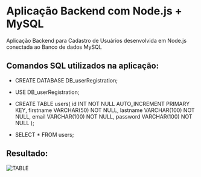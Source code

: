 # Aplicação Backend com Node.js + MySQL
Aplicação Backend para Cadastro de Usuários desenvolvida em Node.js conectada ao Banco de dados MySQL

## Comandos SQL utilizados na aplicação:

- CREATE DATABASE DB_userRegistration;

- USE DB_userRegistration;

- CREATE TABLE users(
    id INT NOT NULL AUTO_INCREMENT PRIMARY KEY, 
    firstname VARCHAR(50) NOT NULL, 
    lastname VARCHAR(100) NOT NULL,
    email VARCHAR(100) NOT NULL, 
    password VARCHAR(100) NOT NULL
);

- SELECT * FROM users;

## Resultado:

![TABLE](https://user-images.githubusercontent.com/96146165/169185035-488d680b-1701-47d0-82fe-4f33afef7fda.png)

